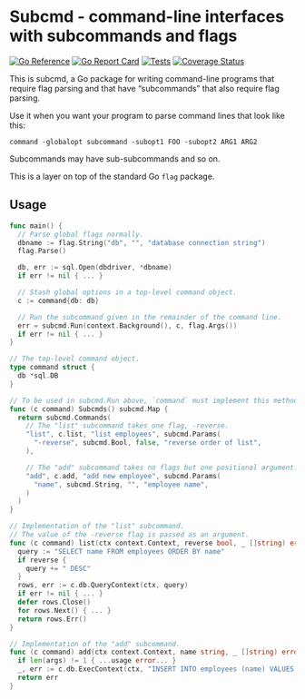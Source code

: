 # Subcmd - command-line interfaces with subcommands and flags

[![Go Reference](https://pkg.go.dev/badge/github.com/bobg/subcmd.svg)](https://pkg.go.dev/github.com/bobg/subcmd)
[![Go Report Card](https://goreportcard.com/badge/github.com/bobg/subcmd)](https://goreportcard.com/report/github.com/bobg/subcmd)
[![Tests](https://github.com/bobg/subcmd/actions/workflows/go.yml/badge.svg)](https://github.com/bobg/subcmd/actions/workflows/go.yml)
[![Coverage Status](https://coveralls.io/repos/github/bobg/subcmd/badge.svg?branch=master)](https://coveralls.io/github/bobg/subcmd?branch=master)

This is subcmd,
a Go package for writing command-line programs that require flag parsing
and that have “subcommands” that also require flag parsing.

Use it when you want your program to parse command lines that look like this:

```
command -globalopt subcommand -subopt1 FOO -subopt2 ARG1 ARG2
```

Subcommands may have sub-subcommands and so on.

This is a layer on top of the standard Go `flag` package.

## Usage

```go
func main() {
  // Parse global flags normally.
  dbname := flag.String("db", "", "database connection string")
  flag.Parse()

  db, err := sql.Open(dbdriver, *dbname)
  if err != nil { ... }

  // Stash global options in a top-level command object.
  c := command{db: db}

  // Run the subcommand given in the remainder of the command line.
  err = subcmd.Run(context.Background(), c, flag.Args())
  if err != nil { ... }
}

// The top-level command object.
type command struct {
  db *sql.DB
}

// To be used in subcmd.Run above, `command` must implement this method.
func (c command) Subcmds() subcmd.Map {
  return subcmd.Commands(
    // The "list" subcommand takes one flag, -reverse.
    "list", c.list, "list employees", subcmd.Params(
      "-reverse", subcmd.Bool, false, "reverse order of list",
    ),

    // The "add" subcommand takes no flags but one positional argument.
    "add", c.add, "add new employee", subcmd.Params(
      "name", subcmd.String, "", "employee name",
    )
  )
}

// Implementation of the "list" subcommand.
// The value of the -reverse flag is passed as an argument.
func (c command) list(ctx context.Context, reverse bool, _ []string) error {
  query := "SELECT name FROM employees ORDER BY name"
  if reverse {
    query += " DESC"
  }
  rows, err := c.db.QueryContext(ctx, query)
  if err != nil { ... }
  defer rows.Close()
  for rows.Next() { ... }
  return rows.Err()
}

// Implementation of the "add" subcommand.
func (c command) add(ctx context.Context, name string, _ []string) error {
  if len(args) != 1 { ...usage error... }
  _, err := c.db.ExecContext(ctx, "INSERT INTO employees (name) VALUES ($1)", name)
  return err
}
```
